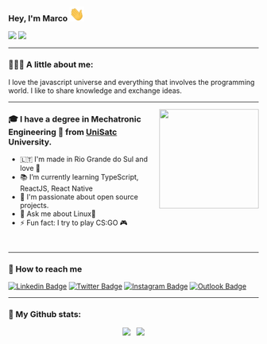 ### Hey, I'm **Marco** <img src="https://raw.githubusercontent.com/ABSphreak/ABSphreak/master/gifs/Hi.gif" width="30">  
![](https://komarev.com/ghpvc/?username=omarcoaur3lio&color=00BFA5)
![](https://img.shields.io/github/followers/omarcoaur3lio?style=social)
****
### 🙋🏻‍♂️ A little about me:
I love the javascript universe and everything that involves the programming world. I like to share knowledge and exchange ideas.
****
<img style="background-size: contain;" align="right" width="200" height="200" src="https://i.imgur.com/I2qPuqF.gif/" />

<p  align="left">
  
### :mortar_board: I have a degree in Mechatronic Engineering 🤖 from [UniSatc](https://web.satc.edu.br/) University. 


- 🇱🇹 I'm made in Rio Grande do Sul and love 🧉
- 📚 I’m currently learning TypeScript, ReactJS, React Native
- 💜 I'm passionate about open source projects.
- 💬 Ask me about Linux🐧 
- :zap: Fun fact: I try to play CS:GO :video_game:
  <p>
  <br/>
****

### 🔎 How to reach me
[![Linkedin Badge](https://img.shields.io/badge/-LinkedIn-00BFA5?style=flat&labelColor=000&logo=Linkedin&logoColor=white&link=https://www.linkedin.com/in/omarcoaur3lio)](https://www.linkedin.com/in/omarcoaur3lio)
[![Twitter Badge](https://img.shields.io/badge/-Twitter-00BFA5?style=flat&labelColor=000&logo=twitter&logoColor=white&link=https://twitter.com/omarcoaur3lio)](https://twitter.com/omarcoaur3lio)
[![Instagram Badge](https://img.shields.io/badge/-Instagram-00BFA5?style=flat&labelColor=000&logo=Instagram&logoColor=white&link=https://www.instagram/omarcoaur3lio)](https://www.instagram.com/omarcoaur3lio)
[![Outlook Badge](https://img.shields.io/badge/-Email-00BFA5?style=flat&labelColor=000&logo=microsoft%20outlook&logoColor=white&link=mailto:marcoaurelio_7@outlook.com)](mailto:marcoaurelio_7@outlook.com)
****

### :tada: My Github stats:
<p align="center" >
<img width=206 src="https://github-readme-stats.vercel.app/api/top-langs/?username=omarcoaur3lio&theme=gotham" />&nbsp;&nbsp;&nbsp;<img src="https://github-readme-stats.vercel.app/api?username=omarcoaur3lio&show_icons=true&theme=gotham" />
</p>


